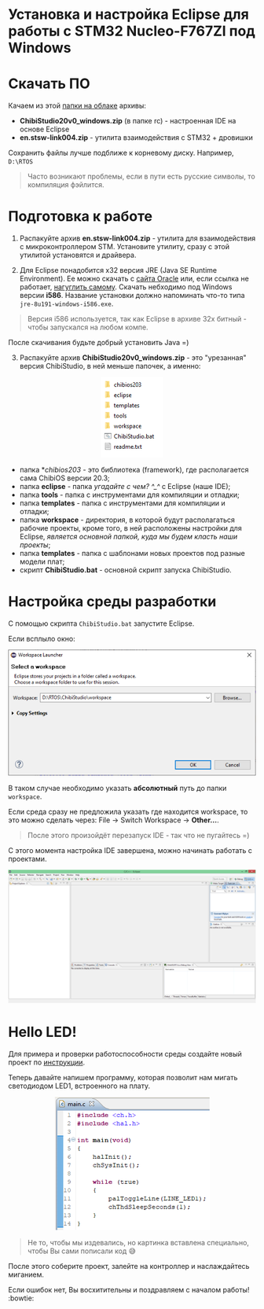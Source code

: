 # Установка и настройка Eclipse для работы с STM32 Nucleo-F767ZI под Windows

# Скачать ПО

Качаем из этой [папки на облаке](https://disk.yandex.ru/d/awki7AnoKNxiuA/Releases) архивы:  
+ **ChibiStudio20v0_windows.zip** (в папке rc) - настроенная IDE на основе Eclipse  
+ **en.stsw-link004.zip** - утилита взаимодействия с STM32 + дровишки 

Сохранить файлы лучше подближе к корневому диску. Например, `D:\RTOS`
> Часто возникают проблемы, если в пути есть русские символы, то компиляция фэйлится. 

# Подготовка к работе 

1. Распакуйте архив **en.stsw-link004.zip** - утилита для взаимодействия с микроконтроллером STM. Установите утилиту, сразу с этой утилитой установятся и драйвера. 

2. Для Eclipse понадобится x32 версия JRE (Java SE Runtime Environment). Ее можно скачать с [сайта Oracle](https://www.oracle.com/technetwork/java/javase/downloads/jre8-downloads-2133155.html) или, если ссылка не работает, [нагуглить самому](http://lmgtfy.com/?q=Java+SE+Runtime+Environment). Скачать небходимо под Windows версии **i586**. Название установки должно напоминать что-то типа `jre-8u191-windows-i586.exe`.

> Версия i586 используется, так как Eclipse в архиве 32х битный - чтобы запускался на любом компе.

После скачивания будьте добрый установить Java =)

3. Распакуйте архив **ChibiStudio20v0_windows.zip** - это "урезанная" версия ChibiStudio, в ней меньше папочек, а именно: 

<p align="center">
<img src="windows_imgs/fig_1.PNG">
</p>

- папка **chibios203* - это библиотека (framework), где располагается сама ChibiOS версии 20.3;
- папка **eclipse** - папка *угадайте с чем? ^_^* с Eclipse (наше IDE);
- папка **tools** - папка с инструментами для компиляции и отладки;
- папка **templates** - папка с инструментами для компиляции и отладки;
- папка **workspace** - директория, в которой будут располагаться рабочие проекты, кроме того, в ней расположены настройки для Eclipse, *является основной папкой, куда мы будем класть наши проекты*;
- папка **templates** - папка с шаблонами новых проектов под разные модели плат;
- скрипт **ChibiStudio.bat** - основной скрипт запуска ChibiStudio.

# Настройка среды разработки

С помощью скрипта `ChibiStudio.bat` запустите Eclipse. 

Если всплыло окно:
<p align="center">
<img src="windows_imgs/fig_2.PNG">
</p>

В таком случае необходимо указать **абсолютный** путь до папки `workspace`.

Если среда сразу не предложила указать где находится workspace, то это можно сделать через: File -> Switch Workspace -> **Other...**.

> После этого произойдёт перезапуск IDE - так что не пугайтесь =)

С этого момента настройка IDE завершена, можно начинать работать с проектами. 

<p align="center">
<img src="windows_imgs/fig_3.PNG">
</p>

# Hello LED!

Для примера и проверки работоспособности среды создайте новый проект по [инструкции](../ProjectTemplates/New_project.md).

Теперь давайте напишем программу, которая позволит нам мигать светодиодом LED1, встроенного на плату. 

<p align="center">
<img src="windows_imgs/fig_4.PNG">
</p>

> Не то, чтобы мы издевались, но картинка вставлена специально, чтобы Вы сами пописали код :sweat_smile:

После этого соберите проект, залейте на контроллер и наслаждайтесь миганием.

Если ошибок нет, Вы восхитительны и поздравляем с началом работы! :bowtie:
